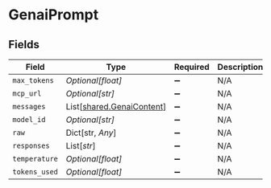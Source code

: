 # GenaiPrompt


## Fields

| Field                                                            | Type                                                             | Required                                                         | Description                                                      |
| ---------------------------------------------------------------- | ---------------------------------------------------------------- | ---------------------------------------------------------------- | ---------------------------------------------------------------- |
| `max_tokens`                                                     | *Optional[float]*                                                | :heavy_minus_sign:                                               | N/A                                                              |
| `mcp_url`                                                        | *Optional[str]*                                                  | :heavy_minus_sign:                                               | N/A                                                              |
| `messages`                                                       | List[[shared.GenaiContent](../../models/shared/genaicontent.md)] | :heavy_minus_sign:                                               | N/A                                                              |
| `model_id`                                                       | *Optional[str]*                                                  | :heavy_minus_sign:                                               | N/A                                                              |
| `raw`                                                            | Dict[str, *Any*]                                                 | :heavy_minus_sign:                                               | N/A                                                              |
| `responses`                                                      | List[*str*]                                                      | :heavy_minus_sign:                                               | N/A                                                              |
| `temperature`                                                    | *Optional[float]*                                                | :heavy_minus_sign:                                               | N/A                                                              |
| `tokens_used`                                                    | *Optional[float]*                                                | :heavy_minus_sign:                                               | N/A                                                              |